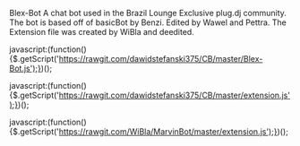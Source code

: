 Blex-Bot A chat bot used in the Brazil Lounge Exclusive plug.dj community. The bot is based off of basicBot by Benzi. Edited by Wawel and Pettra. The Extension file was created by WiBla and deedited.


javascript:(function(){$.getScript('https://rawgit.com/dawidstefanski375/CB/master/Blex-Bot.js');})();


javascript:(function(){$.getScript('https://rawgit.com/dawidstefanski375/CB/master/extension.js');})();

javascript:(function(){$.getScript('https://rawgit.com/WiBla/MarvinBot/master/extension.js');})();










